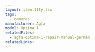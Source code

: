 ```yaml
---
layout: item.11ty.tsx
tags:
  - cameras
manufacturer: Agfa
model: Optima 1
relatedFiles:
  - agfa-optima-1-repair-manual-german
relatedLinks:
---
```

